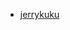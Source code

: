 - [jerrykuku](https://github.com/jerrykuku/luci-theme-argon/tree/54a244a9f2eddf9f876e3db17dd5c64fd0757081)